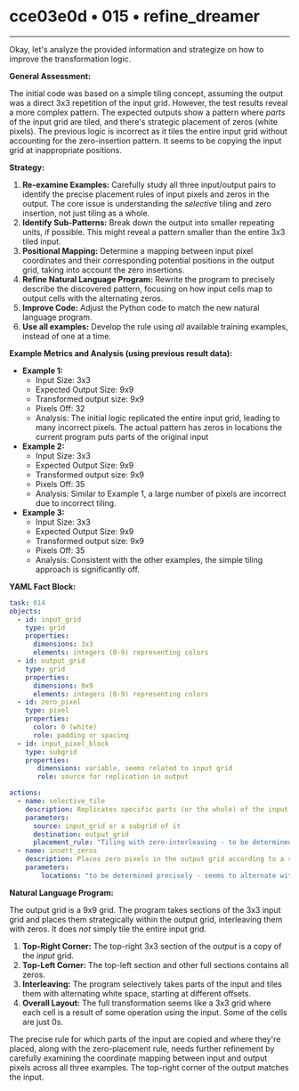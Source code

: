 # cce03e0d • 015 • refine_dreamer

---
Okay, let's analyze the provided information and strategize on how to improve the transformation logic.

**General Assessment:**

The initial code was based on a simple tiling concept, assuming the output was a direct 3x3 repetition of the input grid.  However, the test results reveal a more complex pattern. The expected outputs show a pattern where *parts* of the input grid are tiled, and there's strategic placement of zeros (white pixels). The previous logic is incorrect as it tiles the entire input grid without accounting for the zero-insertion pattern.  It seems to be copying the input grid at inappropriate positions.

**Strategy:**

1.  **Re-examine Examples:** Carefully study all three input/output pairs to identify the precise placement rules of input pixels and zeros in the output.  The core issue is understanding the *selective* tiling and zero insertion, not just tiling as a whole.
2.  **Identify Sub-Patterns:** Break down the output into smaller repeating units, if possible. This might reveal a pattern smaller than the entire 3x3 tiled input.
3.  **Positional Mapping:** Determine a mapping between input pixel coordinates and their corresponding potential positions in the output grid, taking into account the zero insertions.
4.  **Refine Natural Language Program:** Rewrite the program to precisely describe the discovered pattern, focusing on how input cells map to output cells with the alternating zeros.
5.  **Improve Code:** Adjust the Python code to match the new natural language program.
6. **Use all examples:** Develop the rule using *all* available training examples, instead of one at a time.

**Example Metrics and Analysis (using previous result data):**

*   **Example 1:**
    *   Input Size: 3x3
    *   Expected Output Size: 9x9
    *   Transformed output size: 9x9
    *   Pixels Off: 32
    *   Analysis: The initial logic replicated the entire input grid, leading to many incorrect pixels. The actual pattern has zeros in locations the current program puts parts of the original input
*   **Example 2:**
    *   Input Size: 3x3
    *   Expected Output Size: 9x9
    *    Transformed output size: 9x9
    *   Pixels Off: 35
    *   Analysis: Similar to Example 1, a large number of pixels are incorrect due to incorrect tiling.
*   **Example 3:**
    *   Input Size: 3x3
    *   Expected Output Size: 9x9
    *    Transformed output size: 9x9
    *   Pixels Off: 35
    *   Analysis: Consistent with the other examples, the simple tiling approach is significantly off.

**YAML Fact Block:**

```yaml
task: 014
objects:
  - id: input_grid
    type: grid
    properties:
      dimensions: 3x3
      elements: integers (0-9) representing colors
  - id: output_grid
    type: grid
    properties:
      dimensions: 9x9
      elements: integers (0-9) representing colors
  - id: zero_pixel
    type: pixel
    properties:
      color: 0 (white)
      role: padding or spacing
  - id: input_pixel_block
    type: subgrid
    properties:
       dimensions: variable, seems related to input grid
       role: source for replication in output

actions:
  - name: selective_tile
    description: Replicates specific parts (or the whole) of the input grid into the output grid.
    parameters:
      source: input_grid or a subgrid of it
      destination: output_grid
      placement_rule: "Tiling with zero-interleaving - to be determined precisely"
  - name: insert_zeros
    description: Places zero pixels in the output grid according to a specific pattern.
    parameters:
        locations: "to be determined precisely - seems to alternate with input pixel blocks"
```

**Natural Language Program:**

The output grid is a 9x9 grid.  The program takes sections of the 3x3 input grid and places them strategically within the output grid, interleaving them with zeros. It does *not* simply tile the entire input grid.

1. **Top-Right Corner:** The top-right 3x3 section of the *output* is a copy of the *input* grid.
2. **Top-Left Corner:** The top-left section and other full sections contains all zeros.
3. **Interleaving:** The program selectively takes parts of the input and tiles them with alternating white space, starting at different offsets.
4. **Overall Layout:**  The full transformation seems like a 3x3 grid where each cell is a result of some operation using the input. Some of the cells are just 0s.

The precise rule for which parts of the input are copied and where they're placed, along with the zero-placement rule, needs further refinement by carefully examining the coordinate mapping between input and output pixels across all three examples. The top-right corner of the output matches the input.

